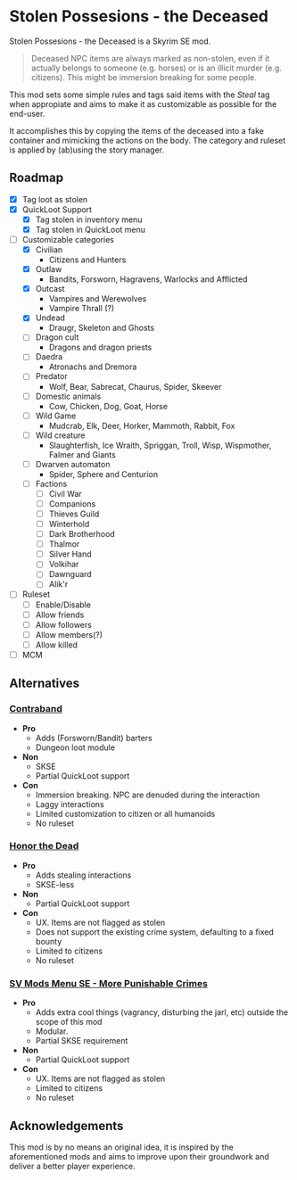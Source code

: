 # Stolen Possesions - the Deceased 
Stolen Possesions - the Deceased is a Skyrim SE mod.

> Deceased NPC items are always marked as non-stolen, even if it actually belongs to someone (e.g. horses) or is an illicit murder (e.g. citizens). This might be immersion breaking for some people.

This mod sets some simple rules and tags said items with the *Steal* tag when appropiate and aims to make it as customizable as possible for the end-user.

It accomplishes this by copying the items of the deceased into a fake container and mimicking the actions on the body. The category and ruleset is applied by (ab)using the story manager.

## Roadmap

- [x] Tag loot as stolen
- [x] QuickLoot Support 
    - [x] Tag stolen in inventory menu
    - [x] Tag stolen in QuickLoot menu
- [ ] Customizable categories
    - [x] Civilian
        * Citizens and Hunters
    - [x] Outlaw
        * Bandits, Forsworn, Hagravens, Warlocks and Afflicted
    - [x] Outcast
        * Vampires and Werewolves
        * Vampire Thrall (?)
    - [x] Undead
        * Draugr, Skeleton and Ghosts
    - [ ] Dragon cult
        * Dragons and dragon priests
    - [ ] Daedra
        * Atronachs and Dremora
    - [ ] Predator
        * Wolf, Bear, Sabrecat, Chaurus, Spider, Skeever
    - [ ] Domestic animals
        * Cow, Chicken, Dog, Goat, Horse
    - [ ] Wild Game
        * Mudcrab, Elk, Deer, Horker, Mammoth, Rabbit, Fox
    - [ ] Wild creature
        * Slaughterfish, Ice Wraith, Spriggan, Troll, Wisp, Wispmother, Falmer and Giants
    - [ ] Dwarven automaton
        * Spider, Sphere and Centurion
    - [ ] Factions
        - [ ] Civil War
        - [ ] Companions
        - [ ] Thieves Guild
        - [ ] Winterhold
        - [ ] Dark Brotherhood
        - [ ] Thalmor
        - [ ] Silver Hand
        - [ ] Volkihar
        - [ ] Dawnguard
        - [ ] Alik'r
- [ ] Ruleset
    - [ ] Enable/Disable
    - [ ] Allow friends
    - [ ] Allow followers
    - [ ] Allow members(?)
    - [ ] Allow killed
- [ ] MCM

## Alternatives

### [Contraband](https://www.nexusmods.com/skyrimspecialedition/mods/26021)

* __Pro__
    * Adds (Forsworn/Bandit) barters
    * Dungeon loot module
* __Non__
    * SKSE
    * Partial QuickLoot support
* __Con__
    * Immersion breaking. NPC are denuded during the interaction
    * Laggy interactions
    * Limited customization to citizen or all humanoids
    * No ruleset

### [Honor the Dead](https://www.nexusmods.com/skyrimspecialedition/mods/76208)

* __Pro__
    * Adds stealing interactions
    * SKSE-less
* __Non__
    * Partial QuickLoot support
* __Con__
    * UX. Items are not flagged as stolen
    * Does not support the existing crime system, defaulting to a fixed bounty
    * Limited to citizens
    * No ruleset

### [SV Mods Menu SE - More Punishable Crimes](https://www.nexusmods.com/skyrimspecialedition/mods/34784)

* __Pro__
    * Adds extra cool things (vagrancy, disturbing the jarl, etc) outside the scope of this mod
    * Modular.
    * Partial SKSE requirement
* __Non__
    * Partial QuickLoot support
* __Con__
    * UX. Items are not flagged as stolen
    * Limited to citizens
    * No ruleset

## Acknowledgements

This mod is by no means an original idea, it is inspired by the aforementioned mods and aims to improve upon their groundwork and deliver a better player experience.